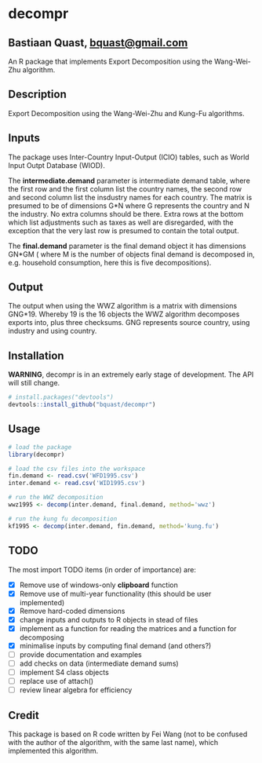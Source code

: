 decompr
======================================
Bastiaan Quast, bquast@gmail.com
--------------------------------------
An R package that implements Export Decomposition using the Wang-Wei-Zhu algorithm. 

Description
--------------------------------------
Export Decomposition using the Wang-Wei-Zhu and Kung-Fu algorithms.

Inputs
--------------------------------------
The package uses Inter-Country Input-Output (ICIO) tables, such as World Input Outpt Database (WIOD).

The **intermediate.demand** parameter is intermediate demand table, where the first row and the first column list the country names, the second row and second column list the insdustry names for each country. The matrix is presumed to be of dimensions G*N where G represents the country and N the industry. No extra columns should be there. Extra rows at the bottom which list adjustments such as taxes as well are disregarded, with the exception that the very last row is presumed to contain the total output.

The **final.demand** parameter is the final demand object it has dimensions GN*GM ( where M is the number of objects final demand is decomposed in, e.g. household consumption, here this is five decompositions).

Output
--------------------------------------
The output when using the WWZ algorithm is a matrix with dimensions GNG*19. Whereby 19 is the 16 objects the WWZ algorithm decomposes exports into, plus three checksums. GNG represents source country, using industry and using country.


Installation
--------------------------------------
**WARNING**, decompr is in an extremely early stage of development. The API will still change.

```R
# install.packages("devtools")
devtools::install_github("bquast/decompr")
```


Usage
--------------------------------------
```R
# load the package
library(decompr)

# load the csv files into the workspace
fin.demand <- read.csv('WFD1995.csv')
inter.demand <- read.csv('WID1995.csv')

# run the WWZ decomposition
wwz1995 <- decomp(inter.demand, final.demand, method='wwz')

# run the kung fu decomposition
kf1995 <- decomp(inter.demand, fin.demand, method='kung.fu')
```

TODO
--------------------------------------
The most import TODO items (in order of importance) are:

- [x] Remove use of windows-only **clipboard** function
- [x] Remove use of multi-year functionality (this should be user implemented)
- [x] Remove hard-coded dimensions
- [x] change inputs and outputs to R objects in stead of files
- [x] implement as a function for reading the matrices and a function for decomposing
- [x] minimalise inputs by computing final demand (and others?)
- [ ] provide documentation and examples
- [ ] add checks on data (intermediate demand sums)
- [ ] implement S4 class objects
- [ ] replace use of attach()
- [ ] review linear algebra for efficiency

Credit
--------------------------------------
This package is based on R code written by Fei Wang (not to be confused with the author of the algorithm, with the same last name), which implemented this algorithm.
